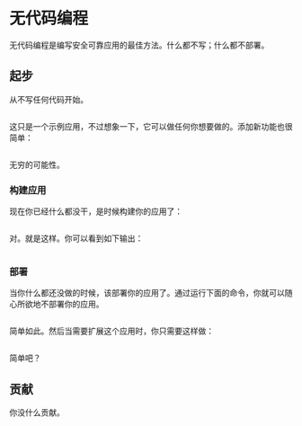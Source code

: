 # 无代码编程

无代码编程是编写安全可靠应用的最佳方法。什么都不写；什么都不部署。

## 起步

从不写任何代码开始。

```

```

这只是一个示例应用，不过想象一下，它可以做任何你想要做的。添加新功能也很简单：

```

```

无穷的可能性。

### 构建应用

现在你已经什么都没干，是时候构建你的应用了：

```

```

对。就是这样。你可以看到如下输出：

```

```

### 部署

当你什么都还没做的时候，该部署你的应用了。通过运行下面的命令，你就可以随心所欲地不部署你的应用。

```

```

简单如此。然后当需要扩展这个应用时，你只需要这样做：

```

```

简单吧？

## 贡献

你没什么贡献。
